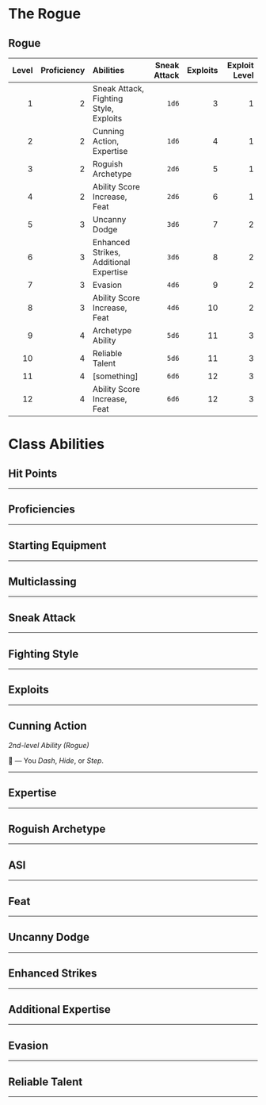 # The Rogue

## Rogue

| Level | Proficiency | Abilities                              | Sneak Attack | Exploits | Exploit Level |
| ----: | ----------: | :------------------------------------- | -----------: | -------: | ------------: |
|     1 |           2 | Sneak Attack, Fighting Style, Exploits |        `1d6` |        3 |             1 |
|     2 |           2 | Cunning Action, Expertise              |        `1d6` |        4 |             1 |
|     3 |           2 | Roguish Archetype                      |        `2d6` |        5 |             1 |
|     4 |           2 | Ability Score Increase, Feat           |        `2d6` |        6 |             1 |
|     5 |           3 | Uncanny Dodge                          |        `3d6` |        7 |             2 |
|     6 |           3 | Enhanced Strikes, Additional Expertise |        `3d6` |        8 |             2 |
|     7 |           3 | Evasion                                |        `4d6` |        9 |             2 |
|     8 |           3 | Ability Score Increase, Feat           |        `4d6` |       10 |             2 |
|     9 |           4 | Archetype Ability                      |        `5d6` |       11 |             3 |
|    10 |           4 | Reliable Talent                        |        `5d6` |       11 |             3 |
|    11 |           4 | \[something\]                          |        `6d6` |       12 |             3 |
|    12 |           4 | Ability Score Increase, Feat           |        `6d6` |       12 |             3 |

# Class Abilities

## Hit Points

---

## Proficiencies

---

## Starting Equipment

---

## Multiclassing

---

## Sneak Attack

---

## Fighting Style

---

## Exploits

---

## Cunning Action
*2nd-level Ability (Rogue)*

🔵 — You *Dash*, *Hide*, or *Step*.

---

## Expertise

---

## Roguish Archetype

---

## ASI

---

## Feat

---

## Uncanny Dodge

---

## Enhanced Strikes

---

## Additional Expertise

---

## Evasion

---

## Reliable Talent

---


